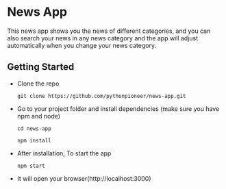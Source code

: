 # News App

This news app shows you the news of different categories, and you can also search your news in any news category and the app will adjust automatically when you change your news category.

## Getting Started

- Clone the repo

      git clone https://github.com/pythonpioneer/news-app.git

- Go to your project folder and install dependencies (make sure you have npm and node)

  ```
  cd news-app
  ```
  ```
  npm install
  ```

- After installation, To start the app

      npm start

- It will open your browser(http://localhost:3000)



